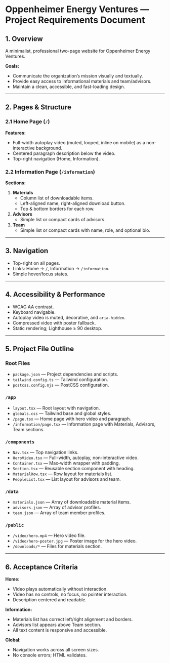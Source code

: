 # Oppenheimer Energy Ventures — Project Requirements Document

## 1. Overview
A minimalist, professional two-page website for Oppenheimer Energy Ventures.

**Goals:**
- Communicate the organization’s mission visually and textually.
- Provide easy access to informational materials and team/advisors.
- Maintain a clean, accessible, and fast-loading design.

---

## 2. Pages & Structure

### 2.1 Home Page (`/`)
**Features:**
- Full-width autoplay video (muted, looped, inline on mobile) as a non-interactive background.
- Centered paragraph description below the video.
- Top-right navigation (Home, Information).

### 2.2 Information Page (`/information`)
**Sections:**
1. **Materials**
   - Column list of downloadable items.
   - Left-aligned name, right-aligned download button.
   - Top & bottom borders for each row.
2. **Advisors**
   - Simple list or compact cards of advisors.
3. **Team**
   - Simple list or compact cards with name, role, and optional bio.

---

## 3. Navigation
- Top-right on all pages.
- Links: Home → `/`, Information → `/information`.
- Simple hover/focus states.

---

## 4. Accessibility & Performance
- WCAG AA contrast.
- Keyboard navigable.
- Autoplay video is muted, decorative, and `aria-hidden`.
- Compressed video with poster fallback.
- Static rendering; Lighthouse ≥ 90 desktop.

---

## 5. Project File Outline

### Root Files
- `package.json` — Project dependencies and scripts.
- `tailwind.config.ts` — Tailwind configuration.
- `postcss.config.mjs` — PostCSS configuration.

### `/app`
- `layout.tsx` — Root layout with navigation.
- `globals.css` — Tailwind base and global styles.
- `/page.tsx` — Home page with hero video and paragraph.
- `/information/page.tsx` — Information page with Materials, Advisors, Team sections.

### `/components`
- `Nav.tsx` — Top navigation links.
- `HeroVideo.tsx` — Full-width, autoplay, non-interactive video.
- `Container.tsx` — Max-width wrapper with padding.
- `Section.tsx` — Reusable section component with heading.
- `MaterialRow.tsx` — Row layout for materials list.
- `PeopleList.tsx` — List layout for advisors and team.

### `/data`
- `materials.json` — Array of downloadable material items.
- `advisors.json` — Array of advisor profiles.
- `team.json` — Array of team member profiles.

### `/public`
- `/video/hero.mp4` — Hero video file.
- `/video/hero-poster.jpg` — Poster image for the hero video.
- `/downloads/*` — Files for materials section.

---

## 6. Acceptance Criteria

**Home:**
- Video plays automatically without interaction.
- Video has no controls, no focus, no pointer interaction.
- Description centered and readable.

**Information:**
- Materials list has correct left/right alignment and borders.
- Advisors list appears above Team section.
- All text content is responsive and accessible.

**Global:**
- Navigation works across all screen sizes.
- No console errors; HTML validates.
